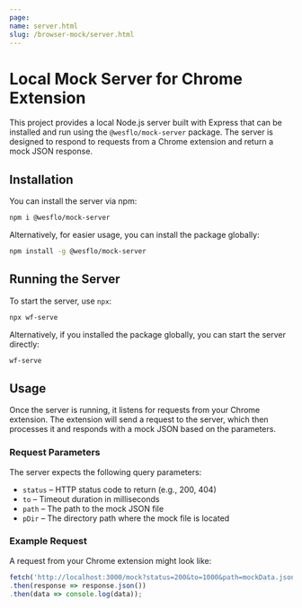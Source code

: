 ```yaml
---
page:
name: server.html
slug: /browser-mock/server.html
---
```


# Local Mock Server for Chrome Extension

This project provides a local Node.js server built with Express that can be installed and run using the `@wesflo/mock-server` package. The server is designed to respond to requests from a Chrome extension and return a mock JSON response.

## Installation

You can install the server via npm:

```bash
npm i @wesflo/mock-server
```

Alternatively, for easier usage, you can install the package globally:

```bash
npm install -g @wesflo/mock-server
```

## Running the Server

To start the server, use `npx`:

```bash
npx wf-serve
```

Alternatively, if you installed the package globally, you can start the server directly:

```bash
wf-serve
```

## Usage

Once the server is running, it listens for requests from your Chrome extension. The extension will send a request to the server, which then processes it and responds with a mock JSON based on the parameters.

### Request Parameters

The server expects the following query parameters:

- `status` – HTTP status code to return (e.g., 200, 404)
- `to` – Timeout duration in milliseconds
- `path` – The path to the mock JSON file
- `pDir` – The directory path where the mock file is located

### Example Request

A request from your Chrome extension might look like:

```javascript
fetch('http://localhost:3000/mock?status=200&to=1000&path=mockData.json&pDir=mock')
.then(response => response.json())
.then(data => console.log(data));
```
